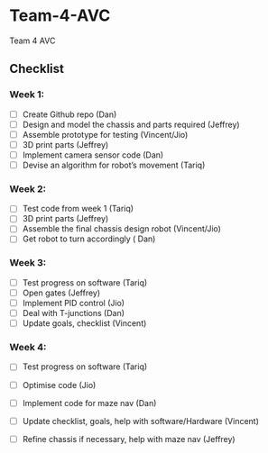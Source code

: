 # Team-4-AVC
Team 4 AVC

## Checklist 

### Week 1: 

- [ ] Create Github repo (Dan)
- [ ] Design and model the chassis and parts required (Jeffrey)
- [ ] Assemble prototype for testing (Vincent/Jio)
- [ ] 3D print parts (Jeffrey)
- [ ] Implement camera sensor code (Dan)
- [ ] Devise an algorithm for robot’s movement  (Tariq)

### Week 2:

- [ ] Test code from week 1 (Tariq)
- [ ] 3D print parts (Jeffrey)
- [ ] Assemble the final chassis design robot (Vincent/Jio)
- [ ] Get robot to turn accordingly ( Dan)

### Week 3:

- [ ] Test progress on software (Tariq)
- [ ] Open gates (Jeffrey)
- [ ] Implement PID control (Jio)
- [ ] Deal with T-junctions (Dan)
- [ ] Update goals, checklist (Vincent)

### Week 4:

- [ ] Test progress on software (Tariq)
- [ ] Optimise code (Jio)
- [ ] Implement code for maze nav (Dan)
- [ ] Update checklist, goals, help with software/Hardware (Vincent)
- [ ] Refine chassis if necessary, help with maze nav (Jeffrey)


